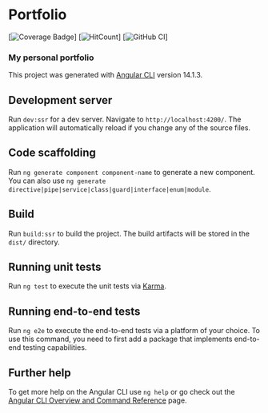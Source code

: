 # Portfolio

[![Coverage Badge](https://img.shields.io/endpoint?url=https://gist.githubusercontent.com/RdDams/97552275aeef10e4d41fba19f817eae4/raw/portfolio_heads_main.json)] [![HitCount](https://hits.dwyl.com/RdDams/portfolio.svg?style=flat-square)] [![GitHub CI](https://github.com/dwyl/auth_plug/actions/workflows/ci.yml/badge.svg)]

### My personal portfolio

This project was generated with [Angular CLI](https://github.com/angular/angular-cli) version 14.1.3.

## Development server

Run `dev:ssr` for a dev server. Navigate to `http://localhost:4200/`. The application will automatically reload if you change any of the source files.

## Code scaffolding

Run `ng generate component component-name` to generate a new component. You can also use `ng generate directive|pipe|service|class|guard|interface|enum|module`.

## Build

Run `build:ssr` to build the project. The build artifacts will be stored in the `dist/` directory.

## Running unit tests

Run `ng test` to execute the unit tests via [Karma](https://karma-runner.github.io).

## Running end-to-end tests

Run `ng e2e` to execute the end-to-end tests via a platform of your choice. To use this command, you need to first add a package that implements end-to-end testing capabilities.

## Further help

To get more help on the Angular CLI use `ng help` or go check out the [Angular CLI Overview and Command Reference](https://angular.io/cli) page.
